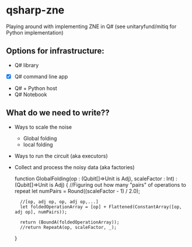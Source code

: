 # qsharp-zne
Playing around with implementing ZNE in Q#  (see unitaryfund/mitiq for Python implementation)


## Options for infrastructure:
- Q# library
- [x] Q# command line app
- Q# + Python host
- Q# Notebook

## What do we need to write??
- Ways to scale the noise
    - Global folding
    - local folding
- Ways to run the circuit (aka executors)
- Collect and process the noisy data (aka factories)


  function GlobalFolding(op : (Qubit[]=>Unit is Adj), scaleFactor : Int) 
    : (Qubit[]=>Unit is Adj) {
        //Figuring out how many "pairs" of operations to repeat
        let numPairs = Round((scaleFactor - 1) / 2.0);

        //[op, adj op, op, adj op,...]
        let foldedOperationArray = [op] + Flattened(ConstantArray([op, adj op], numPairs));

        return (BoundA(foldedOperationArray));
        //return RepeatA(op, scaleFactor, _);
    }



